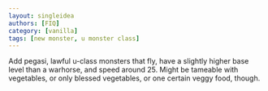 ```yaml
---
layout: singleidea
authors: [FIQ]
category: [vanilla]
tags: [new monster, u monster class]
---
```

Add pegasi, lawful u-class monsters that fly, have a slightly higher base level than a warhorse, and speed around 25. Might be tameable with vegetables, or only blessed vegetables, or one certain veggy food, though.
